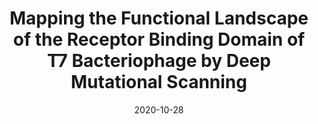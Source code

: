 ---
title: "Mapping the Functional Landscape of the Receptor Binding Domain of T7 Bacteriophage by Deep Mutational Scanning"
date: '2020-10-28'
authors: "Huss P, Meger A, Leander M, Nishikawa K, Raman S"
reviewers: "Coyote-Maestas W, Fraser JS"

peer-review:
- disqus: 2eed3r2
  biorxiv_versioned: 2020.07.28.225284v2

article:
- pdf: https://elifesciences.org/articles/63775
  pmid: 33687327
---
